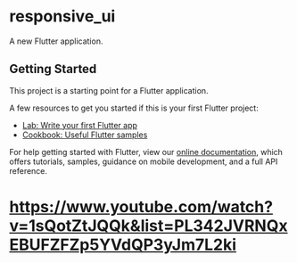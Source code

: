 # responsive_ui

A new Flutter application.

## Getting Started

This project is a starting point for a Flutter application.

A few resources to get you started if this is your first Flutter project:

- [Lab: Write your first Flutter app](https://flutter.dev/docs/get-started/codelab)
- [Cookbook: Useful Flutter samples](https://flutter.dev/docs/cookbook)

For help getting started with Flutter, view our
[online documentation](https://flutter.dev/docs), which offers tutorials,
samples, guidance on mobile development, and a full API reference.

# https://www.youtube.com/watch?v=1sQotZtJQQk&list=PL342JVRNQxEBUFZFZp5YVdQP3yJm7L2ki
